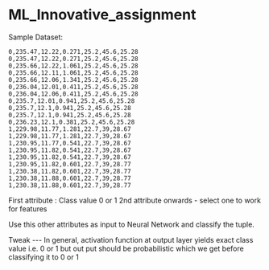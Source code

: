 ﻿ML_Innovative_assignment
======================
Sample Dataset:
```csv
0,235.47,12.22,0.271,25.2,45.6,25.28
0,235.47,12.22,0.271,25.2,45.6,25.28
0,235.66,12.22,1.061,25.2,45.6,25.28
0,235.66,12.11,1.061,25.2,45.6,25.28
0,235.66,12.06,1.341,25.2,45.6,25.28
0,236.04,12.01,0.411,25.2,45.6,25.28
0,236.04,12.06,0.411,25.2,45.6,25.28
0,235.7,12.01,0.941,25.2,45.6,25.28
0,235.7,12.1,0.941,25.2,45.6,25.28
0,235.7,12.1,0.941,25.2,45.6,25.28
0,236.23,12.1,0.381,25.2,45.6,25.28
1,229.98,11.77,1.281,22.7,39,28.67
1,229.98,11.77,1.281,22.7,39,28.67
1,230.95,11.77,0.541,22.7,39,28.67
1,230.95,11.82,0.541,22.7,39,28.67
1,230.95,11.82,0.541,22.7,39,28.67
1,230.95,11.82,0.601,22.7,39,28.77
1,230.38,11.82,0.601,22.7,39,28.77
1,230.38,11.88,0.601,22.7,39,28.77
1,230.38,11.88,0.601,22.7,39,28.77
```
First attribute : Class value 0 or 1
2nd attribute onwards - select one to work for features

Use this other attributes as input to Neural Network and classify the tuple.

Tweak --- In general, activation function at output layer yields exact class value i.e. 0 or 1 but out put should be probabilistic which we get before classifying it to 0 or 1

